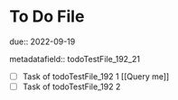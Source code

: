 # To Do File

due:: 2022-09-19

metadatafield:: todoTestFile_192\_21

- [ ] Task of todoTestFile_192 1 [[Query me]]
- [ ] Task of todoTestFile_192 2
